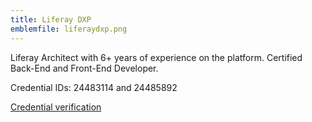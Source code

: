 ```yaml
---
title: Liferay DXP
emblemfile: liferaydxp.png
---
```

Liferay Architect with 6+ years of experience on the platform. Certified Back-End and Front-End Developer.

Credential IDs: 24483114 and 24485892

[Credential verification](https://www.liferay.com/services/certification/verify-a-certification)